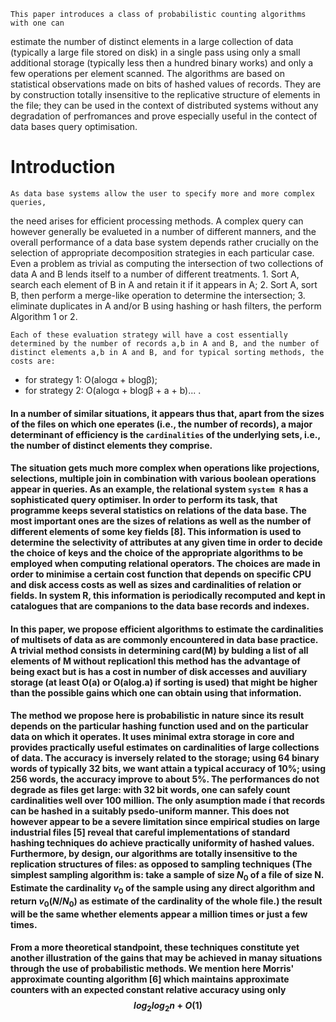     This paper introduces a class of probabilistic counting algorithms with one can
estimate the number of distinct elements in a large collection of data (typically a large file stored on disk) in a single pass using only a small additional storage (typically less then a hundred binary works) and only a few operations per element scanned. The algorithms are based on statistical observations made on bits of hashed values of records. They are by construction totally insensitive to the replicative structure of elements in the file; they can be used in the context of distributed systems without any degradation of perfromances and prove especially useful in the contect of data bases query optimisation.

# Introduction
    As data base systems allow the user to specify more and more complex queries,
the need arises for efficient processing methods. A complex query can however
generally be evalueted in a number of different manners, and the overall performance of a data base system depends rather crucially on the selection of appropriate decomposition strategies in each particular case.
    Even a problem as trivial as computing the intersection of two collections of data A and B lends itself to a number of different treatments.
    1. Sort A, search each element of B in A and retain it if it appears in A;
    2. Sort A, sort B, then perform a merge-like operation to determine the intersection;
    3. eliminate duplicates in A and/or B using hashing or hash filters, the perform Algorithm 1 or 2.
    
    Each of these evaluation strategy will have a cost essentially determined by the number of records a,b in A and B, and the number of distinct elements a,b in A and B, and for typical sorting methods, the costs are:
- for strategy 1: O(alogα + blogβ);
- for strategy 2: O(alogα + blogβ + a + b)... .
#### In a number of similar situations, it appears thus that, apart from the sizes of the files on which one eperates (i.e., the number of records), a major determinant of efficiency is the `cardinalities` of the underlying sets, i.e., the number of distinct elements they comprise.

#### The situation gets much more complex when operations like projections, selections, multiple join in combination with various boolean operations appear in queries. As an example, the relational system `system R` has a sophisticated query optimiser. In order to perform its task, that programme keeps several statistics on relations of the data base. The most important ones are the sizes of relations as well as the number of different elements of some key fields [8]. This information is used to determine the selectivity of attributes at any given time in order to decide the choice of keys and the choice of the appropriate algorithms to be employed when computing relational operators. The choices are made in order to minimise a certain cost function that depends on specific CPU and disk access costs as well as sizes and cardinalities of relation or fields. In system R, this information is periodically recomputed and kept in catalogues that are companions to the data base records and indexes.

#### In this paper, we propose efficient algorithms to estimate the  cardinalities of multisets of data as are commonly encountered in data base practice. A trivial method consists in determining card(M) by bulding a list of all elements of M without replicationl this method has the advantage of being exact but is has a cost in number of disk accesses and auviliary storage (at least O(a) or O(alog.a) if sorting is used) that might be higher than the possible gains which one can obtain using that information.
#### The method we propose here is probabilistic in nature since its result depends on the particular hashing function used and on the particular data on which it operates. It uses minimal extra storage in core and provides practically useful estimates on cardinalities of large collections of data. The accuracy is inversely related to the storage; using 64 binary words of typically 32 bits, we want attain a typical accuracy of 10%; using 256 words, the accuracy improve to about 5%. The performances do not degrade as files get large: with 32 bit words, one can safely count cardinalities well over 100 million. The only asumption made í that records can be hashed in a suitably psedo-uniform manner. This does not however appear to be a severe limitation since empirical studies on large industrial files [5] reveal that careful implementations of standard hashing techniques do achieve practically uniformity of hashed values. Furthermore, by design, our algorithms are totally insensitive to the replication structures of files: as opposed to sampling techniques (The simplest sampling algorithm is: take a sample of size $N_0$ of a file of size N. Estimate the cardinality $v_0$ of the sample using any direct algorithm and return $v_0(N/N_0)$ as estimate of the cardinality of the whole file.) the result will be the same whether elements appear a million times or just a few times.
#### From a more theoretical standpoint, these techniques constitute yet another illustration of the gains that may be achieved in manay situations through the use of probabilistic methods. We mention here Morris' approximate counting algorithm [6] which maintains approximate counters with an expected constant relative accuracy using only $$log_2log_2n + O(1)$$
 
